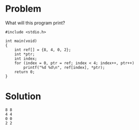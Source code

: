 # Problem
What will this program print?
```
#include <stdio.h> 

int main(void)
{
    int ref[] = {8, 4, 0, 2}; 
    int *ptr;
    int index;
    for (index = 0, ptr = ref; index < 4; index++, ptr++) 
        printf("%d %d\n", ref[index], *ptr);
    return 0; 
}
```
# Solution
```
8 8
4 4
0 0
2 2

